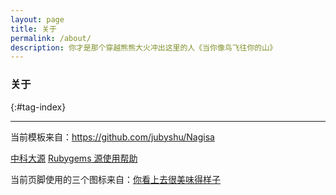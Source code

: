 ```yaml
---
layout: page 
title: 关于
permalink: /about/
description: 你才是那个穿越熊熊大火冲出这里的人《当你像鸟飞往你的山》
---
```


### 关于

{:#tag-index}

------

当前模板来自：https://github.com/jubyshu/Nagisa

[中科大源](https://mirrors.ustc.edu.cn/)
[Rubygems 源使用帮助](https://mirrors.ustc.edu.cn/help/rubygems.html)


当前页脚使用的三个图标来自：[你看上去很美味得样子](https://www.iconfont.cn/user/detail?spm=a313x.7781069.1998910419.61 )


